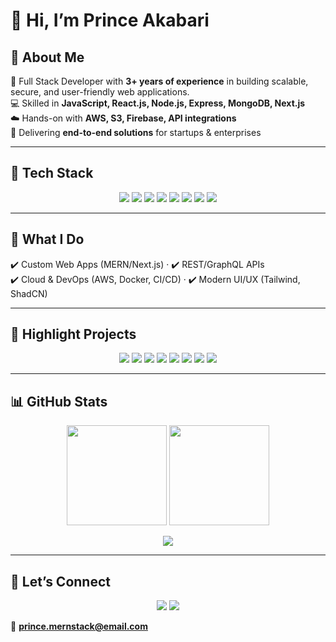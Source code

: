 # 👋 Hi, I’m Prince Akabari  

## 🔹 About Me  
🚀 Full Stack Developer with **3+ years of experience** in building scalable, secure, and user-friendly web applications.  
💻 Skilled in **JavaScript, React.js, Node.js, Express, MongoDB, Next.js**  
☁️ Hands-on with **AWS, S3, Firebase, API integrations**  
🎯 Delivering **end-to-end solutions** for startups & enterprises  

---

## 🔹 Tech Stack  
<p align="center">
  <img src="https://img.shields.io/badge/JavaScript-FFD700?style=for-the-badge&logo=javascript&logoColor=black" />
  <img src="https://img.shields.io/badge/React-61DAFB?style=for-the-badge&logo=react&logoColor=black" />
  <img src="https://img.shields.io/badge/Node.js-43853D?style=for-the-badge&logo=node.js&logoColor=white" />
  <img src="https://img.shields.io/badge/MongoDB-4EA94B?style=for-the-badge&logo=mongodb&logoColor=white" />
  <img src="https://img.shields.io/badge/Next.js-000000?style=for-the-badge&logo=next.js&logoColor=white" />
  <img src="https://img.shields.io/badge/TailwindCSS-38B2AC?style=for-the-badge&logo=tailwind-css&logoColor=white" />
  <img src="https://img.shields.io/badge/AWS-FF9900?style=for-the-badge&logo=amazon-aws&logoColor=white" />
  <img src="https://img.shields.io/badge/Docker-2496ED?style=for-the-badge&logo=docker&logoColor=white" />
</p>

---

## 🔹 What I Do  
✔️ Custom Web Apps (MERN/Next.js) · ✔️ REST/GraphQL APIs  
✔️ Cloud & DevOps (AWS, Docker, CI/CD) · ✔️ Modern UI/UX (Tailwind, ShadCN)  

---

## 🔹 Highlight Projects  

<p align="center">
  <a href="#"><img src="https://img.shields.io/badge/OFSTED_Compliance_SaaS-FF9800?style=for-the-badge&logo=react&logoColor=white" /></a>
  <a href="#"><img src="https://img.shields.io/badge/Audit_Checklist_System-3F51B5?style=for-the-badge&logo=node.js&logoColor=white" /></a>
  <a href="#"><img src="https://img.shields.io/badge/Doctor_Appointment_App-4CAF50?style=for-the-badge&logo=next.js&logoColor=white" /></a>
  <a href="#"><img src="https://img.shields.io/badge/BellaSalon_Website-E91E63?style=for-the-badge&logo=tailwind-css&logoColor=white" /></a>
  <a href="#"><img src="https://img.shields.io/badge/Sardar_Jewellers_Website-9C27B0?style=for-the-badge&logo=shopify&logoColor=white" /></a>
  <a href="#"><img src="https://img.shields.io/badge/Shoppy_E_Commerce-2196F3?style=for-the-badge&logo=vercel&logoColor=white" /></a>
  <a href="#"><img src="https://img.shields.io/badge/Sanjay_Fasteners_Web-795548?style=for-the-badge&logo=html5&logoColor=white" /></a>
  <a href="#"><img src="https://img.shields.io/badge/E_Commerce_Management_System-607D8B?style=for-the-badge&logo=mongodb&logoColor=white" /></a>
</p>

---

## 📊 GitHub Stats  

<p align="center">
  <img src="https://github-readme-stats.vercel.app/api?username=akabariprince&show_icons=true&theme=tokyonight" height="160em" />
  <img src="https://github-readme-stats.vercel.app/api/top-langs/?username=akabariprince&layout=compact&theme=tokyonight" height="160em" />
</p>

<p align="center">
  <img src="https://streak-stats.demolab.com?user=akabariprince&theme=tokyonight&hide_border=false" />
</p>

---

## 🔹 Let’s Connect  

<p align="center">
  <a href="https://linkedin.com/in/princeakabari"><img src="https://img.shields.io/badge/LinkedIn-0A66C2?style=for-the-badge&logo=linkedin&logoColor=white" /></a>
  <a href="#"><img src="https://img.shields.io/badge/Portfolio-FF5722?style=for-the-badge&logo=google-chrome&logoColor=white" /></a>
</p>

📧 **prince.mernstack@email.com**
